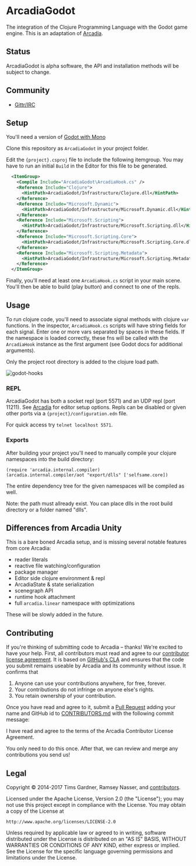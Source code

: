 ArcadiaGodot
=======
The integration of the Clojure Programming Language with the Godot game engine. This is an adaptation of [Arcadia](https://github.com/arcadia-unity/Arcadia/).

Status
------
ArcadiaGodot is alpha software, the API and installation methods will be subject to change.  

Community
---------
- [Gittr/IRC](https://gitter.im/arcadia-unity/Arcadia)


Setup
----------
You'll need a version of [Godot with Mono](https://godotengine.org/download)

Clone this repository as `ArcadiaGodot` in your project folder.

Edit the `{project}.csproj` file to include the following itemgroup.  You may have to run an initial `Build` in the Editor for this file to be generated.

```xml
  <ItemGroup>
    <Compile Include="ArcadiaGodot\ArcadiaHook.cs" />
    <Reference Include="Clojure">
      <HintPath>ArcadiaGodot/Infrastructure/Clojure.dll</HintPath>
    </Reference>
    <Reference Include="Microsoft.Dynamic">
      <HintPath>ArcadiaGodot/Infrastructure/Microsoft.Dynamic.dll</HintPath>
    </Reference>
    <Reference Include="Microsoft.Scripting">
      <HintPath>ArcadiaGodot/Infrastructure/Microsoft.Scripting.dll</HintPath>
    </Reference>
    <Reference Include="Microsoft.Scripting.Core">
      <HintPath>ArcadiaGodot/Infrastructure/Microsoft.Scripting.Core.dll</HintPath>
    </Reference>
    <Reference Include="Microsoft.Scripting.Metadata">
      <HintPath>ArcadiaGodot/Infrastructure/Microsoft.Scripting.Metadata.dll</HintPath>
    </Reference>
  </ItemGroup>
```

Finally, you'll need at least one `ArcadiaHook.cs` script in your main scene.  You'll then be able to build (play button) and connect to one of the repls.

Usage
-----
To run clojure code, you'll need to associate signal methods with clojure `var` functions. In the inspector, `ArcadiaHook.cs` scripts will have string fields for each signal. Enter one or more vars separated by spaces in these fields.  If the namespace is loaded correctly, these fns will be called with the `ArcadiaHook` instance as the first argument (see Godot docs for additional arguments).

Only the project root directory is added to the clojure load path.

![godot-hooks](https://user-images.githubusercontent.com/2467644/32961551-f5a26e12-cb96-11e7-88cb-6805067b3ec0.png)

### REPL

ArcadiaGodot has both a socket repl (port 5571) and an UDP repl (port 11211). See [Arcadia](https://github.com/arcadia-unity/Arcadia/) for editor setup options.  Repls can be disabled or given other ports via a `{project}/configuration.edn` file.

For quick access try `telnet localhost 5571`.

### Exports

After building your project you'll need to manually compile your clojure namespaces into the build directory:

```
(require 'arcadia.internal.compiler)
(arcadia.internal.compiler/aot "export/dlls" ['selfsame.core])
```

The entire dependency tree for the given namespaces will be compiled as well.

Note: the path must allready exist. You can place dlls in the root build directory or a folder named "dlls".


## Differences from Arcadia Unity

This is a bare boned Arcadia setup, and is missing several notable features from core Arcadia:

* reader literals
* reactive file watching/configuration
* package manager
* Editor side clojure environment & repl
* ArcadiaState & state serialization
* scenegraph API
* runtime hook attachment
* full `arcadia.linear` namespace with optimizations

These will be slowly added in the future.

Contributing
------------
If you're thinking of submitting code to Arcadia – thanks! We're excited to have your help. First, all contributors must read and agree to our [contributor license agreement](./CONTRIBUTOR-LICENSE-AGREEMENT.md). It is based on [GitHub's CLA](https://cla.github.com/) and ensures that the code you submit remains useable by Arcadia and its community without issue. It confirms that

1. Anyone can use your contributions anywhere, for free, forever.
2. Your contributions do not infringe on anyone else's rights.
3. You retain ownership of your contribution.

Once you have read and agree to it, submit a [Pull Request](https://github.com/arcadia-unity/Arcadia/pull/new) adding your name and GitHub id to [CONTRIBUTORS.md](./CONTRIBUTORS.md) with the following commit message:

I have read and agree to the terms of the Arcadia Contributor License Agreement.

You only need to do this once. After that, we can review and merge any contributions you send us!


Legal
-----
Copyright © 2014-2017 Tims Gardner, Ramsey Nasser, and [contributors](./CONTRIBUTORS.md).

Licensed under the Apache License, Version 2.0 (the "License"); you may not use this project except in compliance with the License. You may obtain a copy of the License at

```
http://www.apache.org/licenses/LICENSE-2.0
```

Unless required by applicable law or agreed to in writing, software distributed under the License is distributed on an "AS IS" BASIS, WITHOUT WARRANTIES OR CONDITIONS OF ANY KIND, either express or implied. See the License for the specific language governing permissions and limitations under the License.

